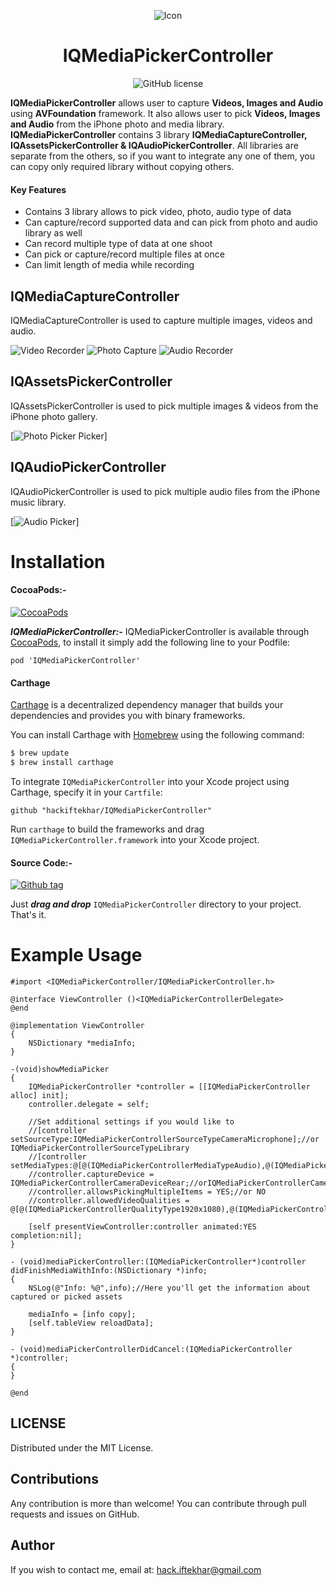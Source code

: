 <p align="center">
  <img src="https://github.com/hackiftekhar/IQMediaPickerController/raw/master/MediaPickerController/Images.xcassets/AppIcon.appiconset/Icon-60.png" alt="Icon"/>
</p>
<H1 align="center">IQMediaPickerController</H1>
<p align="center">
  <img src="https://img.shields.io/github/license/hackiftekhar/IQMediaPickerController.svg"
  alt="GitHub license"/>


   **IQMediaPickerController** allows user to capture **Videos, Images and Audio** using **AVFoundation** framework. It also allows user to pick **Videos, Images and Audio** from the iPhone photo and media library.
   **IQMediaPickerController** contains 3 library **IQMediaCaptureController, IQAssetsPickerController & IQAudioPickerController**. All libraries are separate from the others, so if you want to integrate any one of them, you can copy only required library without copying others.

#### Key Features
- Contains 3 library allows to pick video, photo, audio type of data
- Can capture/record supported data and can pick from photo and audio library as well
- Can record multiple type of data at one shoot
- Can pick or capture/record multiple files at once
- Can limit length of media while recording


IQMediaCaptureController
-----------------------
   IQMediaCaptureController is used to capture multiple images, videos and audio.

![Video Recorder](./Screenshots/VideoCapture.png)
![Photo Capture](./Screenshots/PhotoCapture.png)
![Audio Recorder](./Screenshots/AudioCapture.png)

IQAssetsPickerController
-----------------------
  IQAssetsPickerController is used to pick multiple images & videos from the iPhone photo gallery.

[![Photo Picker Picker](./Screenshots/PhotoVideoPicker.png)]

IQAudioPickerController
-----------------------
  IQAudioPickerController is used to pick multiple audio files from the iPhone music library.

[![Audio Picker](./Screenshots/AudioPicker.png)]

Installation
==========================

#### CocoaPods:-

[![CocoaPods](https://img.shields.io/cocoapods/v/IQMediaPickerController.svg)](http://cocoadocs.org/docsets/IQMediaPickerController)

***IQMediaPickerController:-*** IQMediaPickerController is available through [CocoaPods](http://cocoapods.org), to install
it simply add the following line to your Podfile:

`pod 'IQMediaPickerController'`

#### Carthage

[Carthage](https://github.com/Carthage/Carthage) is a decentralized dependency manager that builds your dependencies and provides you with binary frameworks.

You can install Carthage with [Homebrew](http://brew.sh/) using the following command:

```bash
$ brew update
$ brew install carthage
```

To integrate `IQMediaPickerController` into your Xcode project using Carthage, specify it in your `Cartfile`:

```ogdl
github "hackiftekhar/IQMediaPickerController"
```

Run `carthage` to build the frameworks and drag `IQMediaPickerController.framework` into your Xcode project.


#### Source Code:-

[![Github tag](https://img.shields.io/github/tag/hackiftekhar/IQMediaPickerController.svg)]()

Just ***drag and drop*** `IQMediaPickerController` directory to your project. That's it.

Example Usage
==========================

```objc
#import <IQMediaPickerController/IQMediaPickerController.h>

@interface ViewController ()<IQMediaPickerControllerDelegate>
@end

@implementation ViewController
{
    NSDictionary *mediaInfo;
}

-(void)showMediaPicker
{
    IQMediaPickerController *controller = [[IQMediaPickerController alloc] init];
    controller.delegate = self;
    
    //Set additional settings if you would like to
    //[controller setSourceType:IQMediaPickerControllerSourceTypeCameraMicrophone];//or IQMediaPickerControllerSourceTypeLibrary
    //[controller setMediaTypes:@[@(IQMediaPickerControllerMediaTypeAudio),@(IQMediaPickerControllerMediaTypeAudio),@(IQMediaPickerControllerMediaTypeAudio)]];
    //controller.captureDevice = IQMediaPickerControllerCameraDeviceRear;//orIQMediaPickerControllerCameraDeviceFront
    //controller.allowsPickingMultipleItems = YES;//or NO
    //controller.allowedVideoQualities = @[@(IQMediaPickerControllerQualityType1920x1080),@(IQMediaPickerControllerQualityTypeHigh)];

    [self presentViewController:controller animated:YES completion:nil];
}

- (void)mediaPickerController:(IQMediaPickerController*)controller didFinishMediaWithInfo:(NSDictionary *)info;
{
    NSLog(@"Info: %@",info);//Here you'll get the information about captured or picked assets

    mediaInfo = [info copy];
    [self.tableView reloadData];
}

- (void)mediaPickerControllerDidCancel:(IQMediaPickerController *)controller;
{
}

@end
```


LICENSE
---
Distributed under the MIT License.

Contributions
---
Any contribution is more than welcome! You can contribute through pull requests and issues on GitHub.

Author
---
If you wish to contact me, email at: hack.iftekhar@gmail.com
